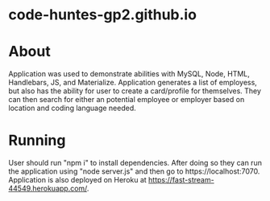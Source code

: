 # code-huntes-gp2.github.io

# About
Application was used to demonstrate abilities with MySQL, Node, HTML, Handlebars, JS, and Materialize. Application generates a list of employess, but also has the ability for user to create a card/profile for themselves. They can then search for either an potential employee or employer based on location and coding language needed. 

# Running
User should run "npm i" to install dependencies. After doing so they can run the application using "node server.js" and then go to https://localhost:7070. Application is also deployed on Heroku at https://fast-stream-44549.herokuapp.com/.
